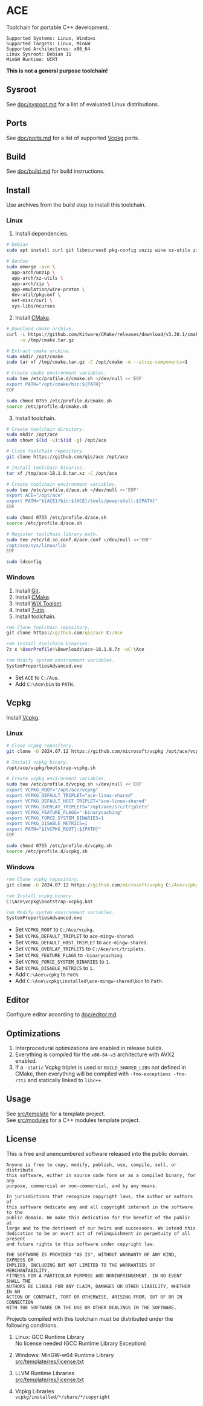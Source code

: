 # ACE
Toolchain for portable C++ development.

```
Supported Systems: Linux, Windows
Supported Targets: Linux, MinGW
Supported Architectures: x86_64
Linux Sysroot: Debian 11
MinGW Runtime: UCRT
```

**This is not a general purpose toolchain!**

## Sysroot
See [doc/sysroot.md](doc/sysroot.md) for a list of evaluated Linux distributions.

## Ports
See [doc/ports.md](doc/ports.md) for a list of supported [Vcpkg][pkg] ports.

## Build
See [doc/build.md](doc/build.md) for build instructions.

## Install
Use archives from the build step to install this toolchain.

### Linux
1. Install dependencies.

```sh
# Debian
sudo apt install curl git libncurses6 pkg-config unzip wine xz-utils zip

# Gentoo
sudo emerge -avn \
  app-arch/unzip \
  app-arch/xz-utils \
  app-arch/zip \
  app-emulation/wine-proton \
  dev-util/pkgconf \
  net-misc/curl \
  sys-libs/ncurses
```

2. Install [CMake][cmk].

```sh
# Download cmake archive.
curl -L https://github.com/Kitware/CMake/releases/download/v3.30.1/cmake-3.30.1-linux-x86_64.tar.gz \
     -o /tmp/cmake.tar.gz

# Extract cmake archive.
sudo mkdir /opt/cmake
sudo tar xf /tmp/cmake.tar.gz -C /opt/cmake -m --strip-components=1

# Create cmake environment variables.
sudo tee /etc/profile.d/cmake.sh >/dev/null <<'EOF'
export PATH="/opt/cmake/bin:${PATH}"
EOF

sudo chmod 0755 /etc/profile.d/cmake.sh
source /etc/profile.d/cmake.sh
```

3. Install toolchain.

```sh
# Create toolchain directory.
sudo mkdir /opt/ace
sudo chown $(id -u):$(id -g) /opt/ace

# Clone toolchain repository.
git clone https://github.com/qis/ace /opt/ace

# Install toolchain binaries.
tar xf /tmp/ace-18.1.8.tar.xz -C /opt/ace

# Create toolchain environment variables.
sudo tee /etc/profile.d/ace.sh >/dev/null <<'EOF'
export ACE="/opt/ace"
export PATH="${ACE}/bin:${ACE}/tools/powershell:${PATH}"
EOF

sudo chmod 0755 /etc/profile.d/ace.sh
source /etc/profile.d/ace.sh

# Register toolchain library path.
sudo tee /etc/ld.so.conf.d/ace.conf >/dev/null <<'EOF'
/opt/ace/sys/linux/lib
EOF

sudo ldconfig
```

### Windows
1. Install [Git][git].
2. Install [CMake][cmk].
3. Install [WiX Toolset][wix].
4. Install [7-zip][zip].
5. Install toolchain.

```bat
rem Clone toolchain repository.
git clone https://github.com/qis/ace C:/Ace

rem Install toolchain binaries.
7z x %UserProfile%\Downloads\ace-18.1.8.7z -oC:\Ace

rem Modify system environment variables.
SystemPropertiesAdvanced.exe
```

* Set `ACE` to `C:/Ace`.
* Add `C:\Ace\bin` to `PATH`.

## Vcpkg
Install [Vcpkg][pkg].

### Linux

```sh
# Clone vcpkg repository.
git clone -b 2024.07.12 https://github.com/microsoft/vcpkg /opt/ace/vcpkg

# Install vcpkg binary.
/opt/ace/vcpkg/bootstrap-vcpkg.sh

# Create vcpkg environment variables.
sudo tee /etc/profile.d/vcpkg.sh >/dev/null <<'EOF'
export VCPKG_ROOT="/opt/ace/vcpkg"
export VCPKG_DEFAULT_TRIPLET="ace-linux-shared"
export VCPKG_DEFAULT_HOST_TRIPLET="ace-linux-shared"
export VCPKG_OVERLAY_TRIPLETS="/opt/ace/src/triplets"
export VCPKG_FEATURE_FLAGS="-binarycaching"
export VCPKG_FORCE_SYSTEM_BINARIES=1
export VCPKG_DISABLE_METRICS=1
export PATH="${VCPKG_ROOT}:${PATH}"
EOF

sudo chmod 0755 /etc/profile.d/vcpkg.sh
source /etc/profile.d/vcpkg.sh
```

### Windows

```bat
rem Clone vcpkg repository.
git clone -b 2024.07.12 https://github.com/microsoft/vcpkg C:/Ace/vcpkg

rem Install vcpkg binary.
C:\Ace\vcpkg\bootstrap-vcpkg.bat

rem Modify system environment variables.
SystemPropertiesAdvanced.exe
```

* Set `VCPKG_ROOT` to `C:/Ace/vcpkg`.
* Set `VCPKG_DEFAULT_TRIPLET` to `ace-mingw-shared`.
* Set `VCPKG_DEFAULT_HOST_TRIPLET` to `ace-mingw-shared`.
* Set `VCPKG_OVERLAY_TRIPLETS` to `C:/Ace/src/triplets`.
* Set `VCPKG_FEATURE_FLAGS` to `-binarycaching`.
* Set `VCPKG_FORCE_SYSTEM_BINARIES` to `1`.
* Set `VCPKG_DISABLE_METRICS` to `1`.
* Add `C:\Ace\vcpkg` to `Path`.
* Add `C:\Ace\vcpkg\installed\ace-mingw-shared\bin` to `Path`.

## Editor
Configure editor according to [doc/editor.md](doc/editor.md).

## Optimizations
1. Interprocedural optimizations are enabled in release builds.
2. Everything is compiled for the `x86-64-v3` architecture with AVX2 enabled.
3. If a `-static` Vcpkg triplet is used or `BUILD_SHARED_LIBS` not defined in CMake, then everything
   will be compiled with `-fno-exceptions -fno-rtti` and statically linked to `libc++`.

## Usage
See [src/template](src/template) for a template project.<br/>
See [src/modules](src/modules) for a C++ modules template project.

## License
This is free and unencumbered software released into the public domain.

```
Anyone is free to copy, modify, publish, use, compile, sell, or distribute
this software, either in source code form or as a compiled binary, for any
purpose, commercial or non-commercial, and by any means.

In jurisdictions that recognize copyright laws, the author or authors of
this software dedicate any and all copyright interest in the software to the
public domain. We make this dedication for the benefit of the public at
large and to the detriment of our heirs and successors. We intend this
dedication to be an overt act of relinquishment in perpetuity of all present
and future rights to this software under copyright law.

THE SOFTWARE IS PROVIDED "AS IS", WITHOUT WARRANTY OF ANY KIND, EXPRESS OR
IMPLIED, INCLUDING BUT NOT LIMITED TO THE WARRANTIES OF MERCHANTABILITY,
FITNESS FOR A PARTICULAR PURPOSE AND NONINFRINGEMENT. IN NO EVENT SHALL THE
AUTHORS BE LIABLE FOR ANY CLAIM, DAMAGES OR OTHER LIABILITY, WHETHER IN AN
ACTION OF CONTRACT, TORT OR OTHERWISE, ARISING FROM, OUT OF OR IN CONNECTION
WITH THE SOFTWARE OR THE USE OR OTHER DEALINGS IN THE SOFTWARE.
```

Projects compiled with this toolchain must be distributed under the following conditions.

1. Linux: GCC Runtime Library<br/>
   No license needed (GCC Runtime Library Exception)

2. Windows: MinGW-w64 Runtime Library<br/>
   [src/template/res/license.txt](src/template/res/license.txt)

3. LLVM Runtime Libraries<br/>
   [src/template/res/license.txt](src/template/res/license.txt)

4. Vcpkg Libraries<br/>
   `vcpkg/installed/*/share/*/copyright`

[git]: https://git-scm.com/
[cmk]: https://cmake.org/download/
[wix]: https://github.com/wixtoolset/wix3/releases
[zip]: https://www.7-zip.org/
[pkg]: https://vcpkg.io/
